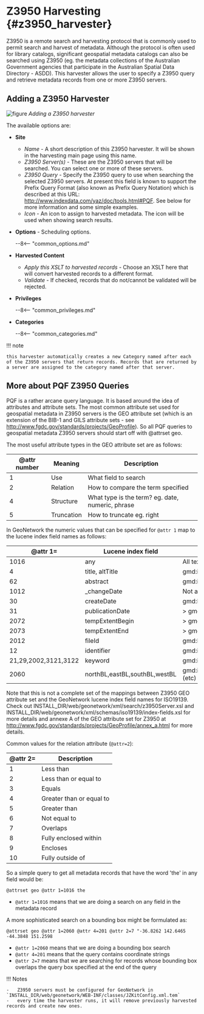 # Z3950 Harvesting {#z3950_harvester}

Z3950 is a remote search and harvesting protocol that is commonly used to permit search and harvest of metadata. Although the protocol is often used for library catalogs, significant geospatial metadata catalogs can also be searched using Z3950 (eg. the metadata collections of the Australian Government agencies that participate in the Australian Spatial Data Directory - ASDD). This harvester allows the user to specify a Z3950 query and retrieve metadata records from one or more Z3950 servers.

## Adding a Z3950 Harvester

![figure](web-harvesting-z3950.png)
*Adding a Z3950 harvester*

The available options are:

-   **Site**

    -   *Name* - A short description of this Z3950 harvester. It will be shown in the harvesting main page using this name.
    -   *Z3950 Server(s)* - These are the Z3950 servers that will be searched. You can select one or more of these servers.
    -   *Z3950 Query* - Specify the Z3950 query to use when searching the selected Z3950 servers. At present this field is known to support the Prefix Query Format (also known as Prefix Query Notation) which is described at this URL: <http://www.indexdata.com/yaz/doc/tools.html#PQF>. See below for more information and some simple examples.
    -   *Icon* - An icon to assign to harvested metadata. The icon will be used when showing search results.

-   **Options** - Scheduling options.

    --8<-- "common_options.md"

-   **Harvested Content**

    -   *Apply this XSLT to harvested records* - Choose an XSLT here that will convert harvested records to a different format.
    -   *Validate* - If checked, records that do not/cannot be validated will be rejected.

-   **Privileges**

    --8<-- "common_privileges.md"

-   **Categories**

    --8<-- "common_categories.md"

!!! note

    this harvester automatically creates a new Category named after each of the Z3950 servers that return records. Records that are returned by a server are assigned to the category named after that server.


## More about PQF Z3950 Queries

PQF is a rather arcane query language. It is based around the idea of attributes and attribute sets. The most common attribute set used for geospatial metadata in Z3950 servers is the GEO attribute set (which is an extension of the BIB-1 and GILS attribute sets - see <http://www.fgdc.gov/standards/projects/GeoProfile>). So all PQF queries to geospatial metadata Z3950 servers should start off with @attrset geo.

The most useful attribute types in the GEO attribute set are as follows:

| @attr number | Meaning    | Description                                      |
|---------------|------------|--------------------------------------------------|
| 1             | Use        | What field to search                             |
| 2             | Relation   | How to compare the term specified                |
| 4             | Structure  | What type is the term? eg. date, numeric, phrase |
| 5             | Truncation | How to truncate eg. right                        |

In GeoNetwork the numeric values that can be specified for `@attr 1` map to the lucene index field names as follows:

| @attr 1=            | Lucene index field            | ISO19139 element                                                                                            |
| ------------------- | ----------------------------- | ----------------------------------------------------------------------------------------------------------- |
| 1016                 | any                           | All text from all metadata elements                                                                         |
| 4                    | title, altTitle               | gmd:identificationInfo//gmd:citation//gmd:title/gco:CharacterString                                         |
| 62                   | abstract                      | gmd:identificationInfo//gmd:abstract/gco:CharacterString                                                    |
| 1012                 | _changeDate                  | Not a metadata element (maintained by GeoNetwork)                                                           |
| 30                   | createDate                    | gmd:MD_Metadata/gmd:dateStamp/gco:Date                                                                      |
| 31                   | publicationDate               | > gmd:identificationInfo//gmd:citation//gmd:date/gmd:<CI_DateCode/@codeListValue>='publication'           |
| 2072                 | tempExtentBegin               | > gmd:identificationInfo//gmd:extent//gmd:temporalElement//gml:begin(Position)                              |
| 2073                 | tempExtentEnd                 | > gmd:identificationInfo//gmd:extent//gmd:temporalElement//gml:end(Position)                                |
| 2012                 | fileId                        | gmd:MD_Metadata/gmd:fileIdentifier/*                                                                       |
| 12                   | identifier                    | gmd:identificationInfo//gmd:citation//gmd:identifier//gmd:code/*                                           |
| 21,29,2002,3121,3122 | keyword                       | gmd:identificationInfo//gmd:keyword/*                                                                      |
| 2060                 | northBL,eastBL,southBL,westBL | gmd:identificationInfo//gmd:extent//gmd:EX_GeographicBoundingBox/gmd:westBoundLongitude*/gco:Decimal (etc) |

Note that this is not a complete set of the mappings between Z3950 GEO attribute set and the GeoNetwork lucene index field names for ISO19139. Check out INSTALL_DIR/web/geonetwork/xml/search/z3950Server.xsl and INSTALL_DIR/web/geonetwork/xml/schemas/iso19139/index-fields.xsl for more details and annexe A of the GEO attribute set for Z3950 at <http://www.fgdc.gov/standards/projects/GeoProfile/annex_a.html> for more details.

Common values for the relation attribute (`@attr=2`):

| @attr 2= | Description              |
|-----------|--------------------------|
| 1         | Less than                |
| 2         | Less than or equal to    |
| 3         | Equals                   |
| 4         | Greater than or equal to |
| 5         | Greater than             |
| 6         | Not equal to             |
| 7         | Overlaps                 |
| 8         | Fully enclosed within    |
| 9         | Encloses                 |
| 10        | Fully outside of         |

So a simple query to get all metadata records that have the word 'the' in any field would be:

`@attrset geo @attr 1=1016 the`

-   `@attr 1=1016` means that we are doing a search on any field in the metadata record

A more sophisticated search on a bounding box might be formulated as:

`@attrset geo @attr 1=2060 @attr 4=201 @attr 2=7 "-36.8262 142.6465 -44.3848 151.2598`

-   `@attr 1=2060` means that we are doing a bounding box search
-   `@attr 4=201` means that the query contains coordinate strings
-   `@attr 2=7` means that we are searching for records whose bounding box overlaps the query box specified at the end of the query

!!! Notes

    -   Z3950 servers must be configured for GeoNetwork in `INSTALL_DIR/web/geonetwork/WEB-INF/classes/JZKitConfig.xml.tem`
    -   every time the harvester runs, it will remove previously harvested records and create new ones.

